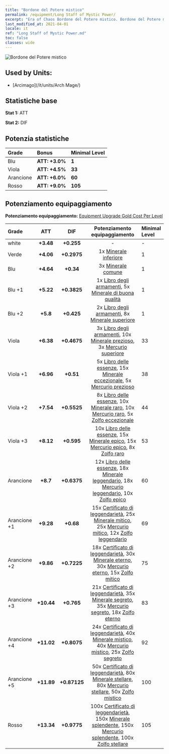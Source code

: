 ```yaml
---
title: "Bordone del Potere mistico"
permalink: /equipment/Long Staff of Mystic Power/
excerpt: "Era of Chaos Bordone del Potere mistico. Bordone del Potere mistico"
last_modified_at: 2021-04-01
locale: it
ref: "Long Staff of Mystic Power.md"
toc: false
classes: wide
---
```


  ![Bordone del Potere mistico](/images/e/e_6041.png)

## Used by Units:

* [Arcimago](/it/units/Arch Mage/) 


## Statistiche base
 **Stat 1:** ATT

 **Stat 2:** DIF

## Potenzia statistiche

  |     Grade    |   Bonus | Minimal Level | 
  |:-------------|:--------|:--------------| 
  | Blu | **ATT: +3.0%** | **1** | 
  | Viola | **ATT: +4.5%** | **33** | 
  | Arancione | **ATT: +6.0%** | **60** | 
  | Rosso | **ATT: +9.0%** | **105** | 


## Potenziamento equipaggiamento
 **Potenziamento equipaggiamento:** [Equipment Upgrade Gold Cost Per Level](/equipment/EquipmentUpgradeCostPerLevel/) 

  |          Grade      | ATT | DIF | Potenziamento equipaggiamento | Minimal Level |
  |:--------------------|:---------:|:---------:|:----------------:|:--------------|
  | white | **+3.48** | **+0.255** | - | - |
  | Verde | **+4.06** | **+0.2975** | 1x [Minerale inferiore](/it/Items/mat_1/) | 1 |
  | Blu | **+4.64** | **+0.34** | 3x [Minerale comune](/it/Items/mat_6/) | 1 |
  | Blu +1 | **+5.22** | **+0.3825** | 1x [Libro degli armamenti](/it/Items/mat_18/), 5x [Minerale di buona qualità](/it/Items/mat_12/) | 1 |
  | Blu +2 | **+5.8** | **+0.425** | 2x [Libro degli armamenti](/it/Items/mat_25/), 8x [Minerale superiore](/it/Items/mat_19/) | 1 |
  | Viola | **+6.38** | **+0.4675** | 3x [Libro degli armamenti](/it/Items/mat_32/), 10x [Minerale prezioso](/it/Items/mat_26/), 3x [Mercurio superiore](/it/Items/mat_21/) | 33 |
  | Viola +1 | **+6.96** | **+0.51** | 5x [Libro delle essenze](/it/Items/mat_39/), 15x [Minerale eccezionale](/it/Items/mat_33/), 5x [Mercurio prezioso](/it/Items/mat_28/) | 38 |
  | Viola +2 | **+7.54** | **+0.5525** | 8x [Libro delle essenze](/it/Items/mat_46/), 10x [Minerale raro](/it/Items/mat_40/), 10x [Mercurio raro](/it/Items/mat_42/), 5x [Zolfo eccezionale](/it/Items/mat_36/) | 44 |
  | Viola +3 | **+8.12** | **+0.595** | 10x [Libro delle essenze](/it/Items/mat_53/), 15x [Minerale epico](/it/Items/mat_47/), 15x [Mercurio epico](/it/Items/mat_49/), 8x [Zolfo raro](/it/Items/mat_43/) | 53 |
  | Arancione | **+8.7** | **+0.6375** | 12x [Libro delle essenze](/it/Items/mat_60/), 18x [Minerale leggendario](/it/Items/mat_54/), 18x [Mercurio leggendario](/it/Items/mat_56/), 10x [Zolfo epico](/it/Items/mat_50/) | 60 |
  | Arancione +1 | **+9.28** | **+0.68** | 15x [Certificato di leggendarietà](/it/Items/mat_67/), 25x [Minerale mitico](/it/Items/mat_61/), 25x [Mercurio mitico](/it/Items/mat_63/), 12x [Zolfo leggendario](/it/Items/mat_57/) | 69 |
  | Arancione +2 | **+9.86** | **+0.7225** | 18x [Certificato di leggendarietà](/it/Items/mat_74/), 30x [Minerale eterno](/it/Items/mat_68/), 30x [Mercurio eterno](/it/Items/mat_70/), 15x [Zolfo mitico](/it/Items/mat_64/) | 75 |
  | Arancione +3 | **+10.44** | **+0.765** | 21x [Certificato di leggendarietà](/it/Items/mat_81/), 35x [Minerale segreto](/it/Items/mat_75/), 35x [Mercurio segreto](/it/Items/mat_77/), 18x [Zolfo eterno](/it/Items/mat_71/) | 83 |
  | Arancione +4 | **+11.02** | **+0.8075** | 24x [Certificato di leggendarietà](/it/Items/mat_88/), 40x [Minerale mistico](/it/Items/mat_82/), 40x [Mercurio mistico](/it/Items/mat_84/), 25x [Zolfo segreto](/it/Items/mat_78/) | 92 |
  | Arancione +5 | **+11.89** | **+0.87125** | 50x [Certificato di leggendarietà](/it/Items/mat_95/), 80x [Minerale stellare](/it/Items/mat_89/), 80x [Mercurio stellare](/it/Items/mat_91/), 50x [Zolfo mistico](/it/Items/mat_85/) | 100 |
  | Rosso | **+13.34** | **+0.9775** | 100x [Certificato di leggendarietà](/it/Items/mat_102/), 150x [Minerale splendente](/it/Items/mat_96/), 150x [Mercurio splendente](/it/Items/mat_98/), 100x [Zolfo stellare](/it/Items/mat_92/) | 105 |

